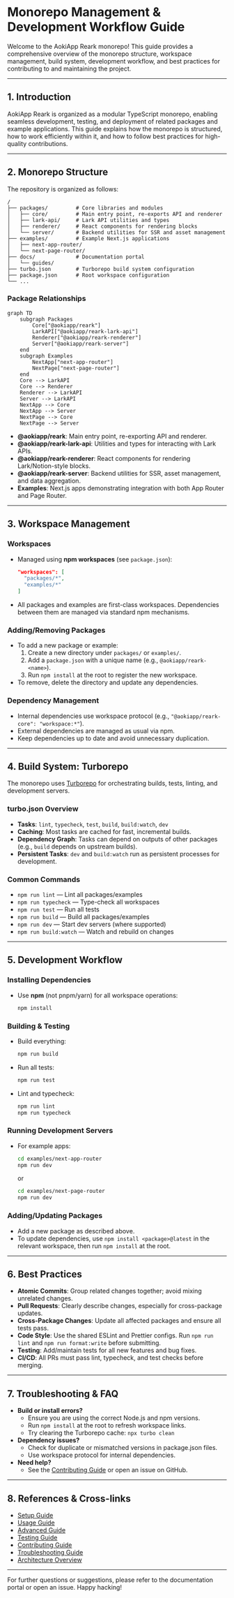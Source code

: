 # Monorepo Management & Development Workflow Guide

Welcome to the AokiApp Reark monorepo! This guide provides a comprehensive overview of the monorepo structure, workspace management, build system, development workflow, and best practices for contributing to and maintaining the project.

---

## 1. Introduction

AokiApp Reark is organized as a modular TypeScript monorepo, enabling seamless development, testing, and deployment of related packages and example applications. This guide explains how the monorepo is structured, how to work efficiently within it, and how to follow best practices for high-quality contributions.

---

## 2. Monorepo Structure

The repository is organized as follows:

```
/
├── packages/         # Core libraries and modules
│   ├── core/         # Main entry point, re-exports API and renderer
│   ├── lark-api/     # Lark API utilities and types
│   ├── renderer/     # React components for rendering blocks
│   └── server/       # Backend utilities for SSR and asset management
├── examples/         # Example Next.js applications
│   ├── next-app-router/
│   └── next-page-router/
├── docs/             # Documentation portal
│   └── guides/
├── turbo.json        # Turborepo build system configuration
├── package.json      # Root workspace configuration
└── ...
```

### Package Relationships

```mermaid
graph TD
    subgraph Packages
        Core["@aokiapp/reark"]
        LarkAPI["@aokiapp/reark-lark-api"]
        Renderer["@aokiapp/reark-renderer"]
        Server["@aokiapp/reark-server"]
    end
    subgraph Examples
        NextApp["next-app-router"]
        NextPage["next-page-router"]
    end
    Core --> LarkAPI
    Core --> Renderer
    Renderer --> LarkAPI
    Server --> LarkAPI
    NextApp --> Core
    NextApp --> Server
    NextPage --> Core
    NextPage --> Server
```

- **@aokiapp/reark**: Main entry point, re-exporting API and renderer.
- **@aokiapp/reark-lark-api**: Utilities and types for interacting with Lark APIs.
- **@aokiapp/reark-renderer**: React components for rendering Lark/Notion-style blocks.
- **@aokiapp/reark-server**: Backend utilities for SSR, asset management, and data aggregation.
- **Examples**: Next.js apps demonstrating integration with both App Router and Page Router.

---

## 3. Workspace Management

### Workspaces

- Managed using **npm workspaces** (see `package.json`):
  ```json
  "workspaces": [
    "packages/*",
    "examples/*"
  ]
  ```
- All packages and examples are first-class workspaces. Dependencies between them are managed via standard npm mechanisms.

### Adding/Removing Packages

- To add a new package or example:
  1. Create a new directory under `packages/` or `examples/`.
  2. Add a `package.json` with a unique name (e.g., `@aokiapp/reark-<name>`).
  3. Run `npm install` at the root to register the new workspace.
- To remove, delete the directory and update any dependencies.

### Dependency Management

- Internal dependencies use workspace protocol (e.g., `"@aokiapp/reark-core": "workspace:*"`).
- External dependencies are managed as usual via npm.
- Keep dependencies up to date and avoid unnecessary duplication.

---

## 4. Build System: Turborepo

The monorepo uses [Turborepo](https://turbo.build/) for orchestrating builds, tests, linting, and development servers.

### turbo.json Overview

- **Tasks**: `lint`, `typecheck`, `test`, `build`, `build:watch`, `dev`
- **Caching**: Most tasks are cached for fast, incremental builds.
- **Dependency Graph**: Tasks can depend on outputs of other packages (e.g., `build` depends on upstream builds).
- **Persistent Tasks**: `dev` and `build:watch` run as persistent processes for development.

### Common Commands

- `npm run lint` — Lint all packages/examples
- `npm run typecheck` — Type-check all workspaces
- `npm run test` — Run all tests
- `npm run build` — Build all packages/examples
- `npm run dev` — Start dev servers (where supported)
- `npm run build:watch` — Watch and rebuild on changes

---

## 5. Development Workflow

### Installing Dependencies

- Use **npm** (not pnpm/yarn) for all workspace operations:
  ```sh
  npm install
  ```

### Building & Testing

- Build everything:
  ```sh
  npm run build
  ```
- Run all tests:
  ```sh
  npm run test
  ```
- Lint and typecheck:
  ```sh
  npm run lint
  npm run typecheck
  ```

### Running Development Servers

- For example apps:
  ```sh
  cd examples/next-app-router
  npm run dev
  ```
  or
  ```sh
  cd examples/next-page-router
  npm run dev
  ```

### Adding/Updating Packages

- Add a new package as described above.
- To update dependencies, use `npm install <package>@latest` in the relevant workspace, then run `npm install` at the root.

---

## 6. Best Practices

- **Atomic Commits**: Group related changes together; avoid mixing unrelated changes.
- **Pull Requests**: Clearly describe changes, especially for cross-package updates.
- **Cross-Package Changes**: Update all affected packages and ensure all tests pass.
- **Code Style**: Use the shared ESLint and Prettier configs. Run `npm run lint` and `npm run format:write` before submitting.
- **Testing**: Add/maintain tests for all new features and bug fixes.
- **CI/CD**: All PRs must pass lint, typecheck, and test checks before merging.

---

## 7. Troubleshooting & FAQ

- **Build or install errors?**
  - Ensure you are using the correct Node.js and npm versions.
  - Run `npm install` at the root to refresh workspace links.
  - Try clearing the Turborepo cache: `npx turbo clean`
- **Dependency issues?**
  - Check for duplicate or mismatched versions in package.json files.
  - Use workspace protocol for internal dependencies.
- **Need help?**
  - See the [Contributing Guide](contributing.md) or open an issue on GitHub.

---

## 8. References & Cross-links

- [Setup Guide](setup.md)
- [Usage Guide](usage.md)
- [Advanced Guide](advanced.md)
- [Testing Guide](testing.md)
- [Contributing Guide](contributing.md)
- [Troubleshooting Guide](../troubleshooting.md)
- [Architecture Overview](../architecture.md)

---

For further questions or suggestions, please refer to the documentation portal or open an issue. Happy hacking!
